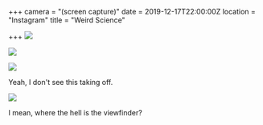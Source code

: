+++
camera = "(screen capture)"
date = 2019-12-17T22:00:00Z
location = "Instagram"
title = "Weird Science"

+++
![](https://res.cloudinary.com/tobyblog/image/upload/v1576621818/img/015B9C56-7A29-4D3C-86D1-F5FA1EB41DFD_j1r9ib.jpg)
<!--more-->

![](https://res.cloudinary.com/tobyblog/image/upload/v1576621832/img/FD50EFC4-435B-4652-8F38-E238214DBF3F_tfh8my.png)

![](https://res.cloudinary.com/tobyblog/image/upload/v1576621853/img/8BEA474A-4654-489B-B1DB-13372C5437E4_nowtjo.jpg)

Yeah, I don't see this taking off.

![](https://res.cloudinary.com/tobyblog/image/upload/v1576621870/img/4C627A5E-D44C-4A75-A510-2A88FD30C675_e6xl0r.jpg)

I mean, where the hell is the viewfinder?